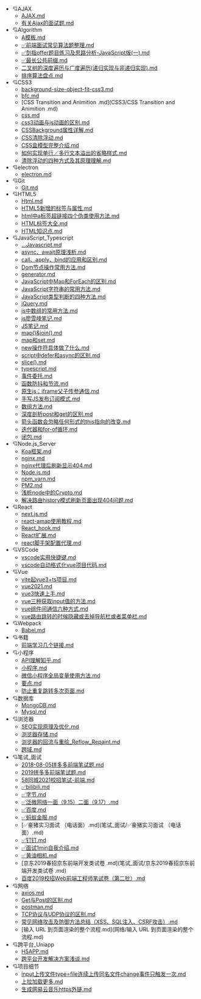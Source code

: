 - :cupid:AJAX
   - [AJAX.md](AJAX/AJAX.md)
   - [有关Ajax的面试题.md](AJAX/有关Ajax的面试题.md)
- :cupid:Algorithm
   - [A模板.md](Algorithm/A模板.md)
   - [✅前端面试常见算法题整理.md](Algorithm/✅前端面试常见算法题整理.md)
   - [✅剑指offer题目练习及思路分析-JavaScript版(一).md](Algorithm/✅剑指offer题目练习及思路分析-JavaScript版(一).md)
   - [✅最长公共前缀.md](Algorithm/✅最长公共前缀.md)
   - [二叉树的深度遍历与广度遍历(递归实现与非递归实现).md](Algorithm/二叉树的深度遍历与广度遍历(递归实现与非递归实现).md)
   - [排序算法盘点.md](Algorithm/排序算法盘点.md)
- :cupid:CSS3
   - [background-size-object-fit-css3.md](CSS3/background-size-object-fit-css3.md)
   - [bfc.md](CSS3/bfc.md)
   - [CSS Transition and Animition .md](CSS3/CSS Transition and Animition .md)
   - [css.md](CSS3/css.md)
   - [css3动画与js动画的区别.md](CSS3/css3动画与js动画的区别.md)
   - [CSSBackground属性详解.md](CSS3/CSSBackground属性详解.md)
   - [CSS清除浮动.md](CSS3/CSS清除浮动.md)
   - [CSS盒模型完整介绍.md](CSS3/CSS盒模型完整介绍.md)
   - [如何实现单行／多行文本溢出的省略样式.md](CSS3/如何实现单行／多行文本溢出的省略样式.md)
   - [清除浮动的四种方式及其原理理解.md](CSS3/清除浮动的四种方式及其原理理解.md)
- :cupid:electron
   - [electron.md](electron/electron.md)
- :cupid:Git
   - [Git.md](Git/Git.md)
- :cupid:HTML5
   - [Html.md](HTML5/Html.md)
   - [HTML5新增的标签与属性.md](HTML5/HTML5新增的标签与属性.md)
   - [html中a标签超链接四个伪类使用方法.md](HTML5/html中a标签超链接四个伪类使用方法.md)
   - [HTML标签大全.md](HTML5/HTML标签大全.md)
   - [HTML知识点.md](HTML5/HTML知识点.md)
- :cupid:JavaScript_Typescript
   - [...Javascript.md](JavaScript_Typescript/...Javascript.md)
   - [async、await原理浅析.md](JavaScript_Typescript/async、await原理浅析.md)
   - [call、apply、bind的应用和区别.md](JavaScript_Typescript/call、apply、bind的应用和区别.md)
   - [Dom节点操作常用方法.md](JavaScript_Typescript/Dom节点操作常用方法.md)
   - [generator.md](JavaScript_Typescript/generator.md)
   - [JavaScript中Map和ForEach的区别.md](JavaScript_Typescript/JavaScript中Map和ForEach的区别.md)
   - [JavaScript字符串的常用方法.md](JavaScript_Typescript/JavaScript字符串的常用方法.md)
   - [JavaScript类型判断的四种方法.md](JavaScript_Typescript/JavaScript类型判断的四种方法.md)
   - [jQuery.md](JavaScript_Typescript/jQuery.md)
   - [js中数组的常用方法.md](JavaScript_Typescript/js中数组的常用方法.md)
   - [js廖雪峰笔记.md](JavaScript_Typescript/js廖雪峰笔记.md)
   - [JS笔记.md](JavaScript_Typescript/JS笔记.md)
   - [map()&join().md](JavaScript_Typescript/map()&join().md)
   - [map和set.md](JavaScript_Typescript/map和set.md)
   - [new操作符具体做了什么.md](JavaScript_Typescript/new操作符具体做了什么.md)
   - [script中defer和async的区别.md](JavaScript_Typescript/script中defer和async的区别.md)
   - [slice().md](JavaScript_Typescript/slice().md)
   - [typescript.md](JavaScript_Typescript/typescript.md)
   - [事件委托.md](JavaScript_Typescript/事件委托.md)
   - [函数防抖和节流.md](JavaScript_Typescript/函数防抖和节流.md)
   - [原生js：iframe父子传参通信.md](JavaScript_Typescript/原生js：iframe父子传参通信.md)
   - [手写JS发布订阅模式.md](JavaScript_Typescript/手写JS发布订阅模式.md)
   - [数组方法.md](JavaScript_Typescript/数组方法.md)
   - [深度剖析post和get的区别.md](JavaScript_Typescript/深度剖析post和get的区别.md)
   - [箭头函数会忽略任何形式的this指向的改变.md](JavaScript_Typescript/箭头函数会忽略任何形式的this指向的改变.md)
   - [迭代器和for-of循环.md](JavaScript_Typescript/迭代器和for-of循环.md)
   - [闭包.md](JavaScript_Typescript/闭包.md)
- :cupid:Node.js_Server
   - [Koa框架.md](Node.js_Server/Koa框架.md)
   - [nginx.md](Node.js_Server/nginx.md)
   - [nginx代理后刷新显示404.md](Node.js_Server/nginx代理后刷新显示404.md)
   - [Node.js.md](Node.js_Server/Node.js.md)
   - [npm_yarn.md](Node.js_Server/npm_yarn.md)
   - [PM2.md](Node.js_Server/PM2.md)
   - [浅析node中的Crypto.md](Node.js_Server/浅析node中的Crypto.md)
   - [解决路由history模式刷新页面出现404问题.md](Node.js_Server/解决路由history模式刷新页面出现404问题.md)
- :cupid:React
   - [next.js.md](React/next.js.md)
   - [react-amap使用教程.md](React/react-amap使用教程.md)
   - [React_hook.md](React/React_hook.md)
   - [React扩展.md](React/React扩展.md)
   - [react脚手架配置代理.md](React/react脚手架配置代理.md)
- :cupid:VSCode
   - [vscode实用快捷键.md](VSCode/vscode实用快捷键.md)
   - [vscode自动格式化vue项目代码.md](VSCode/vscode自动格式化vue项目代码.md)
- :cupid:Vue
   - [vite起vue3+ts项目.md](Vue/vite起vue3+ts项目.md)
   - [vue2021.md](Vue/vue2021.md)
   - [vue3快速上手.md](Vue/vue3快速上手.md)
   - [vue三种获取input值的方法.md](Vue/vue三种获取input值的方法.md)
   - [vue组件间通信六种方式.md](Vue/vue组件间通信六种方式.md)
   - [vue路由跳转的时候隐藏或去掉导航栏或者菜单栏.md](Vue/vue路由跳转的时候隐藏或去掉导航栏或者菜单栏.md)
- :cupid:Webpack
   - [Babel.md](Webpack/Babel.md)
- :cupid:书籍
   - [前端学习几个链接.md](书籍/前端学习几个链接.md)
- :cupid:小程序
   - [API理解知乎.md](小程序/API理解知乎.md)
   - [小程序.md](小程序/小程序.md)
   - [微信小程序全局变量使用方法.md](小程序/微信小程序全局变量使用方法.md)
   - [要点.md](小程序/要点.md)
   - [防止重复跳转多次页面.md](小程序/防止重复跳转多次页面.md)
- :cupid:数据库
   - [MongoDB.md](数据库/MongoDB.md)
   - [Mysql.md](数据库/Mysql.md)
- :cupid:浏览器
   - [SEO实现原理及优化.md](浏览器/SEO实现原理及优化.md)
   - [浏览器存储.md](浏览器/浏览器存储.md)
   - [浏览器的回流与重绘_Reflow_Repaint.md](浏览器/浏览器的回流与重绘_Reflow_Repaint.md)
   - [跨域.md](浏览器/跨域.md)
- :cupid:笔试_面试
   - [2018-08-05拼多多前端笔试题.md](笔试_面试/2018-08-05拼多多前端笔试题.md)
   - [2019拼多多前端笔试题.md](笔试_面试/2019拼多多前端笔试题.md)
   - [58同城2021校招笔试-前端.md](笔试_面试/58同城2021校招笔试-前端.md)
   - [✅bilibili.md](笔试_面试/✅bilibili.md)
   - [✅字节.md](笔试_面试/✅字节.md)
   - [✅泛微网络一面（9.15）二面（9.17）.md](笔试_面试/✅泛微网络一面（9.15）二面（9.17）.md)
   - [✅百度.md](笔试_面试/✅百度.md)
   - [✅蚂蚁金服.md](笔试_面试/✅蚂蚁金服.md)
   - [✅豪猪实习面试 （电话面）.md](笔试_面试/✅豪猪实习面试 （电话面）.md)
   - [✅钉钉.md](笔试_面试/✅钉钉.md)
   - [✅面试1min自我介绍.md](笔试_面试/✅面试1min自我介绍.md)
   - [✅黄油相机.md](笔试_面试/✅黄油相机.md)
   - [京东2019春招京东前端开发类试卷 .md](笔试_面试/京东2019春招京东前端开发类试卷 .md)
   - [百度2019校招Web前端工程师笔试卷（第二批）.md](笔试_面试/百度2019校招Web前端工程师笔试卷（第二批）.md)
- :cupid:网络
   - [axios.md](网络/axios.md)
   - [Get与Post的区别.md](网络/Get与Post的区别.md)
   - [postman.md](网络/postman.md)
   - [TCP协议与UDP协议的区别.md](网络/TCP协议与UDP协议的区别.md)
   - [常见网络攻击及防御方法总结（XSS、SQL注入、CSRF攻击）.md](网络/常见网络攻击及防御方法总结（XSS、SQL注入、CSRF攻击）.md)
   - [输入 URL 到页面渲染的整个流程.md](网络/输入 URL 到页面渲染的整个流程.md)
- :cupid:跨平台_Uniapp
   - [H5APP.md](跨平台_Uniapp/H5APP.md)
   - [跨平台开发解决方案浅谈.md](跨平台_Uniapp/跨平台开发解决方案浅谈.md)
- :cupid:项目细节
   - [input上传文件type=file连续上传同名文件change事件只触发一次.md](项目细节/input上传文件type=file连续上传同名文件change事件只触发一次.md)
   - [上拉加载更多.md](项目细节/上拉加载更多.md)
   - [生成网易云音乐https外链.md](项目细节/生成网易云音乐https外链.md)

